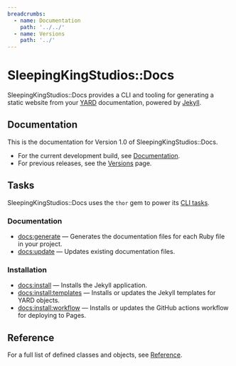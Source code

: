 ```yaml
---
breadcrumbs:
  - name: Documentation
    path: '../../'
  - name: Versions
    path: '../'
---
```


# SleepingKingStudios::Docs

SleepingKingStudios::Docs provides a CLI and tooling for generating a static website from your [YARD](https://rubydoc.info/gems/yard/file/README.md) documentation, powered by [Jekyll](https://jekyllrb.com/).

## Documentation

This is the documentation for Version 1.0 of SleepingKingStudios::Docs.

- For the current development build, see [Documentation]({{site.baseurl}}/).
- For previous releases, see the [Versions]({{site.baseurl}}/versions) page.

## Tasks

SleepingKingStudios::Docs uses the `thor` gem to power its [CLI tasks](./tasks).

### Documentation

- [docs:generate](./tasks#docs-generate) &mdash; Generates the documentation files for each Ruby file in your project.
- [docs:update](./tasks#docs-update) &mdash; Updates existing documentation files.

### Installation

- [docs:install](./tasks#docs-install) &mdash; Installs the Jekyll application.
- [docs:install:templates](./tasks#docs-install-templates) &mdash; Installs or updates the Jekyll templates for YARD objects.
- [docs:install:workflow](./tasks#docs-install-workflow) &mdash; Installs or updates the GitHub actions workflow for deploying to Pages.

## Reference

For a full list of defined classes and objects, see [Reference](./reference).
